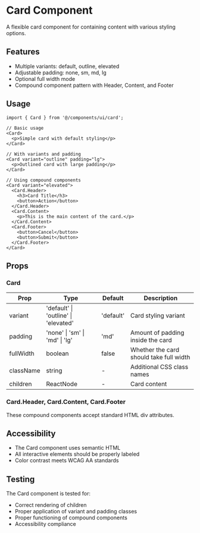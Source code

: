 # Card Component

A flexible card component for containing content with various styling options.

## Features

- Multiple variants: default, outline, elevated
- Adjustable padding: none, sm, md, lg
- Optional full width mode
- Compound component pattern with Header, Content, and Footer

## Usage

```tsx
import { Card } from '@/components/ui/card';

// Basic usage
<Card>
  <p>Simple card with default styling</p>
</Card>

// With variants and padding
<Card variant="outline" padding="lg">
  <p>Outlined card with large padding</p>
</Card>

// Using compound components
<Card variant="elevated">
  <Card.Header>
    <h3>Card Title</h3>
    <button>Action</button>
  </Card.Header>
  <Card.Content>
    <p>This is the main content of the card.</p>
  </Card.Content>
  <Card.Footer>
    <button>Cancel</button>
    <button>Submit</button>
  </Card.Footer>
</Card>
```

## Props

### Card

| Prop | Type | Default | Description |
|------|------|---------|-------------|
| variant | 'default' \| 'outline' \| 'elevated' | 'default' | Card styling variant |
| padding | 'none' \| 'sm' \| 'md' \| 'lg' | 'md' | Amount of padding inside the card |
| fullWidth | boolean | false | Whether the card should take full width |
| className | string | - | Additional CSS class names |
| children | ReactNode | - | Card content |

### Card.Header, Card.Content, Card.Footer

These compound components accept standard HTML div attributes.

## Accessibility

- The Card component uses semantic HTML
- All interactive elements should be properly labeled
- Color contrast meets WCAG AA standards

## Testing

The Card component is tested for:
- Correct rendering of children
- Proper application of variant and padding classes
- Proper functioning of compound components
- Accessibility compliance